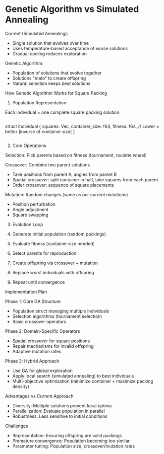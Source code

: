 # Genetic Algorithm vs Simulated Annealing

Current (Simulated Annealing):
- Single solution that evolves over time
- Uses temperature-based acceptance of worse solutions
- Gradual cooling reduces exploration

Genetic Algorithm:
- Population of solutions that evolve together
- Solutions "mate" to create offspring
- Natural selection keeps best solutions

How Genetic Algorithm Works for Square Packing

1. Population Representation

Each individual = one complete square packing solution
```
```
struct Individual {
    squares: Vec<Square>,
    container_size: f64,
    fitness: f64,  // Lower = better (inverse of container size)
}
```
```
2. Core Operations

Selection: Pick parents based on fitness (tournament, roulette wheel)

Crossover: Combine two parent solutions
- Take positions from parent A, angles from parent B
- Spatial crossover: split container in half, take squares from each parent
- Order crossover: sequence of square placements

Mutation: Random changes (same as our current mutations)
- Position perturbation
- Angle adjustment
- Square swapping

3. Evolution Loop

1. Generate initial population (random packings)
2. Evaluate fitness (container size needed)
3. Select parents for reproduction
4. Create offspring via crossover + mutation
5. Replace worst individuals with offspring
6. Repeat until convergence

Implementation Plan

Phase 1: Core GA Structure

- Population struct managing multiple individuals
- Selection algorithms (tournament selection)
- Basic crossover operators

Phase 2: Domain-Specific Operators

- Spatial crossover for square positions
- Repair mechanisms for invalid offspring
- Adaptive mutation rates

Phase 3: Hybrid Approach

- Use GA for global exploration
- Apply local search (simulated annealing) to best individuals
- Multi-objective optimization (minimize container + maximize packing density)

Advantages vs Current Approach

- Diversity: Multiple solutions prevent local optima
- Parallelization: Evaluate population in parallel
- Robustness: Less sensitive to initial conditions

Challenges

- Representation: Ensuring offspring are valid packings
- Premature convergence: Population becoming too similar
- Parameter tuning: Population size, crossover/mutation rates
